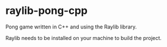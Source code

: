 # raylib-pong-cpp
 Pong game written in C++ and using the Raylib library.
 
 Raylib needs to be installed on your machine to build the project.
